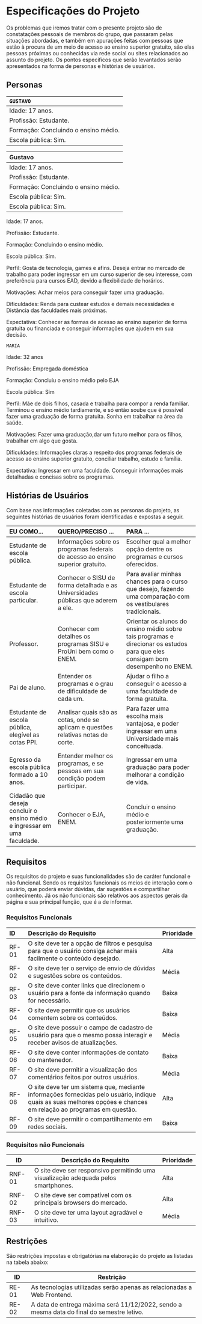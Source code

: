 # Especificações do Projeto

Os problemas que iremos tratar com o presente projeto são de constatações pessoais de membros do grupo, que passaram pelas situações abordadas, e também em apurações feitas com pessoas que estão à procura de um meio de acesso ao ensino superior gratuito, são elas pessoas próximas ou conhecidas via rede social ou sites relacionados ao assunto do projeto. Os pontos específicos que serão levantados serão apresentados na forma de personas e histórias de usuários.

## Personas

|`GUSTAVO`           |
|:------------------------------------------------------------------------------------------------------------------------------------------------------------|
| Idade: 17 anos.|Perfil:  Gosta de tecnologia, games e afins. Deseja ingressar no mercado de trabalho para poder ingressar em um curso superior de seu interesse, com preferência para cursos EAD, devido a flexibilidade de horários.|
| Profissão: Estudante.|
| Formação: Concluindo o ensino médio.|
| Escola pública: Sim.|

|                                                                    Gustavo                                                                                  |
|:------------------------------------------------------------------------------------------------------------------------------------------------------------|
| Idade: 17 anos.| Perfil:  Gosta de tecnologia, games e afins. Deseja ingressar no mercado de trabalho para poder ingressar em um curso superior de seu interesse, com preferência para cursos EAD, devido a flexibilidade de horários. 
| Profissão: Estudante.|
| Formação: Concluindo o ensino médio. | 
| Escola pública: Sim.|
| Escola pública: Sim.|




Idade: 17 anos.

Profissão: Estudante.

Formação: Concluindo o ensino médio.

Escola pública: Sim.

Perfil: Gosta de tecnologia, games e afins. Deseja entrar no mercado de trabalho para poder ingressar em um curso superior de seu interesse, com preferência para cursos EAD, devido a flexibilidade de horários. 

Motivações: Achar meios para conseguir fazer uma graduação.

Dificuldades: Renda para custear estudos e demais necessidades e Distância das faculdades mais próximas.

Expectativa: Conhecer as formas de acesso ao ensino superior de forma gratuita ou financiada e conseguir informações que ajudem em sua decisão.


`MARIA`

Idade: 32 anos

Profissão: Empregada doméstica

Formação: Concluiu o ensino médio pelo EJA

Escola pública: Sim

Perfil: Mãe de dois filhos, casada e trabalha para compor a renda familiar. Terminou o ensino médio tardiamente, e só então soube que é possível fazer uma graduação de forma gratuita. Sonha em trabalhar na área da saúde.

Motivações: Fazer uma graduação,dar um futuro melhor para os filhos, trabalhar em algo que gosta.

Dificuldades: Informações claras a respeito dos programas federais de acesso ao ensino superior gratuito, conciliar trabalho, estudo e família.

Expectativa: Ingressar em uma faculdade. Conseguir informações mais detalhadas e concisas sobre os programas. 

## Histórias de Usuários

Com base nas informações coletadas com as personas do projeto, as seguintes histórias de usuários foram identificadas e expostas a seguir.

|EU COMO...          | QUERO/PRECISO ...                  |PARA ...                                |
|:--------------------|:------------------------------------|:----------------------------------------|
|Estudante de escola pública.|Informações sobre os programas federais de acesso ao ensino superior gratuito.|Escolher qual a melhor opção dentre os programas e cursos oferecidos.              |
|Estudante de escola particular.|Conhecer o SISU de forma detalhada e as Universidades públicas que aderem a ele.|Para avaliar minhas chances para o curso que desejo, fazendo uma comparação com os vestibulares tradicionais.| 
|Professor.|Conhecer com detalhes os programas SISU e ProUni bem como o ENEM.|Orientar os alunos do ensino médio sobre tais programas e direcionar os estudos para que eles consigam bom desempenho no ENEM.|                   
|Pai de aluno.|Entender os programas e o grau de dificuldade de cada um.|Ajudar o filho a conseguir o acesso a uma faculdade de forma gratuita.|
|Estudante de escola pública, elegível as cotas PPI.|Analisar quais são as cotas, onde se aplicam e questões relativas notas de corte.|Para fazer uma escolha mais vantajosa, e poder ingressar em uma Universidade mais conceituada.|                   
|Egresso da escola pública formado a 10 anos.|Entender melhor os programas, e se pessoas em sua condição podem participar.|Ingressar em uma graduação para poder melhorar a condição de vida.|
|Cidadão que deseja concluir o ensino médio e ingressar em uma faculdade.|Conhecer o EJA, ENEM.|Concluir o ensino médio e posteriormente uma graduação. |           

## Requisitos

Os requisitos do projeto e suas funcionalidades são de caráter funcional e não funcional. Sendo os requisitos funcionais os meios de interação com o usuário, que poderá enviar dúvidas, dar sugestões e compartilhar conhecimento. Já os não funcionais são relativos aos aspectos gerais da página e sua principal função, que é a de informar.

### Requisitos Funcionais

|ID   | Descrição do Requisito  | Prioridade |
|:-----|:-----------------------------------------|:----|
|RF-01| O site deve ter a opção de filtros e pesquisa para que o usuário consiga achar mais facilmente o conteúdo desejado.| Alta | 
|RF-02| O site deve ter o serviço de envio de dúvidas e sugestões sobre os conteúdos.| Média |
|RF-03| O site deve conter links que direcionem o usuário para a fonte da informação quando for necessário.|	Baixa |
|RF-04| O site deve permitir que os usuários comentem sobre os conteúdos.| Baixa |
|RF-05|	O site deve possuir o campo de cadastro de usuário para que o mesmo possa interagir e receber avisos de atualizações.|	Média |
|RF-06|	O site deve conter informações de contato do mantenedor.|	Baixa | 	
|RF-07|	O site deve permitir a visualização dos comentários feitos por outros usuários.|	Média |
|RF-08|	O site deve ter um sistema que, mediante informações fornecidas pelo usuário, indique quais as suas melhores opções e chances em relação ao programas em questão.| Alta |	
|RF-09|	O site deve permitir o compartilhamento em redes sociais.|	Baixa |

### Requisitos não Funcionais

|ID     | Descrição do Requisito  |Prioridade |
|-------|-------------------------|----|
|RNF-01 |	O site deve ser responsivo permitindo uma visualização adequada pelos smartphones.| Alta |
|RNF-02	|O site deve ser compatível com os principais browsers do mercado.|	Alta |
|RNF-03	|O site deve ter uma layout agradável e intuitivo.|	Média |

## Restrições

São restrições impostas e obrigatórias na elaboração do projeto as listadas na tabela abaixo:

|ID| Restrição                                             |
|--|-------------------------------------------------------|
|RE-01|	As tecnologias utilizadas serão apenas as relacionadas a Web Frontend.|
|RE-02|	A data de entrega máxima será 11/12/2022, sendo a mesma data do final do semestre letivo.| 




